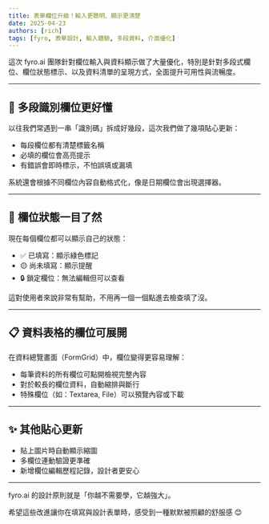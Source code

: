 ```yaml
---
title: 表單欄位升級！輸入更聰明、顯示更清楚
date: 2025-04-23
authors: [rich]
tags: [fyro, 表單設計, 輸入體驗, 多段資料, 介面優化]
---
```


這次 fyro.ai 團隊針對欄位輸入與資料顯示做了大量優化，特別是針對多段式欄位、欄位狀態標示、以及資料清單的呈現方式，全面提升可用性與流暢度。

---

## 🧩 多段識別欄位更好懂

以往我們常遇到一串「識別碼」拆成好幾段，這次我們做了幾項貼心更新：

- 每段欄位都有清楚標籤名稱
- 必填的欄位會高亮提示
- 有錯誤會即時標示，不怕誤填或漏填

系統還會根據不同欄位內容自動格式化，像是日期欄位會出現選擇器。

---

## 👀 欄位狀態一目了然

現在每個欄位都可以顯示自己的狀態：

- ✅ 已填寫：顯示綠色標記
- 🟡 尚未填寫：顯示提醒
- 🔒 鎖定欄位：無法編輯但可以查看

這對使用者來說非常有幫助，不用再一個一個點進去檢查填了沒。

---

## 📋 資料表格的欄位可展開

在資料總覽畫面（FormGrid）中，欄位變得更容易理解：

- 每筆資料的所有欄位可點開檢視完整內容
- 對於較長的欄位資料，自動縮排與斷行
- 特殊欄位（如：Textarea, File）可以預覽內容或下載

---

## ✨ 其他貼心更新

- 貼上圖片時自動顯示縮圖
- 多欄位連動驗證更準確
- 新增欄位編輯歷程記錄，設計者更安心

---

fyro.ai 的設計原則就是「你越不需要學，它越強大」。

希望這些改進讓你在填寫與設計表單時，感受到一種默默被照顧的舒服感 😊
